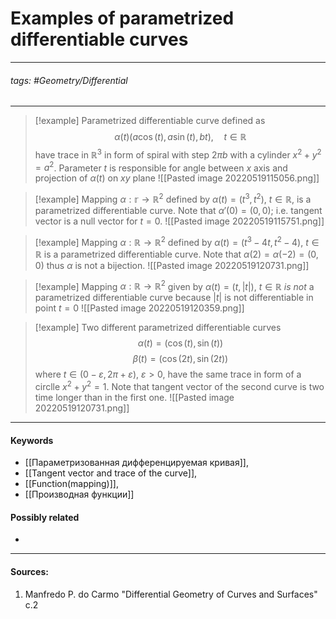 # Examples of parametrized differentiable curves
***
###### tags: #Geometry/Differential  
***
>[!example]
>Parametrized differentiable curve defined as $$\alpha(t)(a\cos(t),a\sin(t),bt),\quad t\in\mathbb{R}$$ have trace in $\mathbb{R}^{3}$ in form of spiral with step $2\pi b$ with a cylinder $x^{2}+y^{2}=a^{2}$. Parameter $t$ is responsible for angle between $x$ axis and projection of $\alpha(t)$ on $xy$ plane 
>![[Pasted image 20220519115056.png]]

>[!example]
>Mapping $\alpha:\mathbb{r}\to\mathbb{R}^{2}$ defined by $\alpha(t)=(t^{3},t^{2})$, $t\in\mathbb{R}$, is a parametrized differentiable curve. Note that $\alpha'(0)=(0,0)$; i.e. tangent vector is a null vector for $t=0$.
>![[Pasted image 20220519115751.png]]

>[!example]
>Mapping $\alpha:\mathbb{R}\to\mathbb{R}^{2}$ defined by $\alpha(t)=(t^{3}-4t,t^{2}-4)$, $t\in\mathbb{R}$ is a parametrized differentiable curve. Note that $\alpha(2)=\alpha(-2)=(0,0)$ thus $\alpha$ is not a bijection.
>![[Pasted image 20220519120731.png]]

>[!example]
>Mapping $\alpha:\mathbb{R}\to\mathbb{R}^{2}$ given by $\alpha(t)=(t,|t|)$, $t\in\mathbb{R}$ *is not* a parametrized differentiable curve because $|t|$ is not differentiable in point $t=0$
>![[Pasted image 20220519120359.png]]

>[!example]
>Two different parametrized differentiable curves $$\alpha(t)=(\cos(t),\sin(t))$$$$\beta(t)=(\cos(2t),\sin(2t))$$ where $t\in(0-\varepsilon,2\pi+\varepsilon)$, $\varepsilon>0$, have the same trace in form of a circlle $x^{2}+y^{2}=1$. Note that tangent vector of the second curve is two time longer than in the first one.
>![[Pasted image 20220519120731.png]]
***
#### Keywords
- [[Параметризованная дифференцируемая кривая]],
- [[Tangent vector and trace of the curve]],
- [[Function(mapping)]],
- [[Производная функции]]
#### Possibly related
- 
***
#### Sources:
1. Manfredo P. do Carmo "Differential Geometry of Curves and Surfaces" с.2